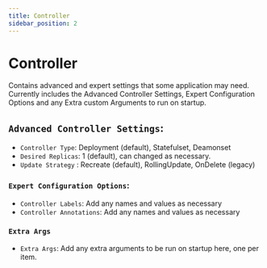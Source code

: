 ```yaml
---
title: Controller
sidebar_position: 2
---
```


# Controller

Contains advanced and expert settings that some application may need. Currently includes the Advanced Controller Settings, Expert Configuration Options and any Extra custom Arguments to run on startup.

## `Advanced Controller Settings`:

- `Controller Type`: Deployment (default), Statefulset, Deamonset
- `Desired Replicas`: 1 (default), can changed as necessary.
- `Update Strategy` : Recreate (default), RollingUpdate, OnDelete (legacy)

### `Expert Configuration Options`:

- `Controller Labels`: Add any names and values as necessary
- `Controller Annotations`: Add any names and values as necessary

### `Extra Args`

- `Extra Args`: Add any extra arguments to be run on startup here, one per item.
